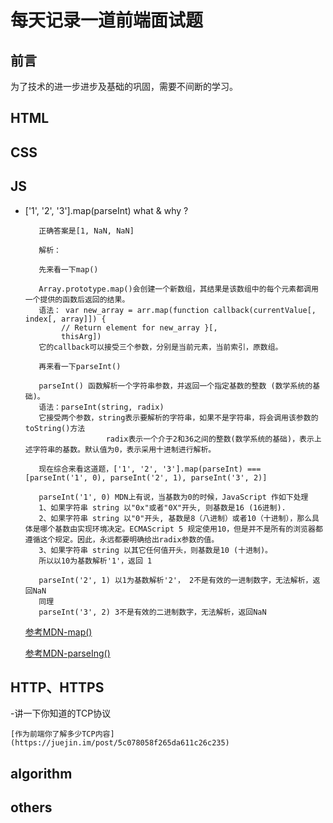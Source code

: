 # 每天记录一道前端面试题
## <a name='preface'>前言</a> ##
为了技术的进一步进步及基础的巩固，需要不间断的学习。
## HTML
## CSS
## JS
- ['1', '2', '3'].map(parseInt) what & why ?

		 正确答案是[1, NaN, NaN]
         
		 解析： 
         
         先来看一下map()
         
         Array.prototype.map()会创建一个新数组，其结果是该数组中的每个元素都调用一个提供的函数后返回的结果。
         语法： var new_array = arr.map(function callback(currentValue[, index[, array]]) {
              // Return element for new_array }[, 
              thisArg])  
         它的callback可以接受三个参数，分别是当前元素，当前索引，原数组。
         
         再来看一下parseInt() 
         
         parseInt() 函数解析一个字符串参数，并返回一个指定基数的整数 (数学系统的基础)。
         语法：parseInt(string, radix)
         它接受两个参数，string表示要解析的字符串，如果不是字符串，将会调用该参数的toString()方法
                        radix表示一个介于2和36之间的整数(数学系统的基础)，表示上述字符串的基数。默认值为0，表示采用十进制进行解析。
                        
         现在综合来看这道题，['1', '2', '3'].map(parseInt) === [parseInt('1', 0), parseInt('2', 1), parseInt('3', 2)]

         parseInt('1', 0) MDN上有说，当基数为0的时候，JavaScript 作如下处理
         1、如果字符串 string 以"0x"或者"0X"开头, 则基数是16 (16进制).
         2、如果字符串 string 以"0"开头, 基数是8（八进制）或者10（十进制），那么具体是哪个基数由实现环境决定。ECMAScript 5 规定使用10，但是并不是所有的浏览器都遵循这个规定。因此，永远都要明确给出radix参数的值。
         3、如果字符串 string 以其它任何值开头，则基数是10 (十进制)。
         所以以10为基数解析'1'，返回 1

         parseInt('2', 1) 以1为基数解析'2'， 2不是有效的一进制数字，无法解析，返回NaN
         同理
         parseInt('3', 2) 3不是有效的二进制数字，无法解析，返回NaN
	  
     [参考MDN-map()](https://developer.mozilla.org/zh-CN/docs/Web/JavaScript/Reference/Global_Objects/Array/map)
      
     [参考MDN-parseIng()](https://developer.mozilla.org/zh-CN/docs/Web/JavaScript/Reference/Global_Objects/parseInt)
## HTTP、HTTPS
-讲一下你知道的TCP协议

	[作为前端你了解多少TCP内容](https://juejin.im/post/5c078058f265da611c26c235)
## algorithm
## others
